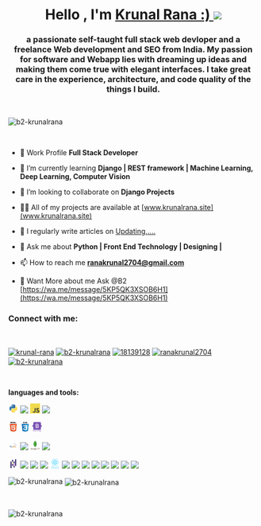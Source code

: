 
<!-- ![](https://komarev.com/ghpvc/?username=b2-krunalrana&label=Profile%20views&color=0e75b6&style=flat" alt="b2-krunalrana) -->

<h1 align="center">Hello , I'm <a href="https://www.krunalrana.site/" target="blank">Krunal Rana :) </a><img height="25" src="https://media0.giphy.com/media/rCQjGsMn9r684dD6Ss/giphy.gif?cid=ecf05e47495dhz9lfir54iktfqwhs5fjesrr9exy6lyhbrsr&rid=giphy.gif&ct=s"></h1>
<h3 align="center">a passionate self-taught full stack web devloper and a freelance Web development and SEO from India. My passion for software and Webapp lies with dreaming up ideas and making them come true with elegant interfaces. I take great care in the experience, architecture, and code quality of the things I build.</h3>
<!-- <img hight=""src="https://media3.giphy.com/media/qgQUggAC3Pfv687qPC/giphy.gif?cid=ecf05e479t07aaerk8j7an2796ltqifi5d5awlvn6w8qe6wx&rid=giphy.gif&ct=g"> -->

<br>
<p align="left"> <img src="https://komarev.com/ghpvc/?username=b2-krunalrana&label=Profile%20views&color=0e75b6&style=flat" alt="b2-krunalrana" /> </p>

<!-- <p align="left"> <a href="https://github.com/ryo-ma/github-profile-trophy"><img src="https://github-profile-trophy.vercel.app/?username=b2-krunalrana" alt="b2-krunalrana" /></a> </p> -->

<br>

- 🔭 Work Profile **Full Stack Developer**

- 🌱 I’m currently learning **Django | REST framework | Machine Learning, Deep Learning, Computer Vision**

- 👯 I’m looking to collaborate on **Django Projects**

- 👨‍💻 All of my projects are available at [www.krunalrana.site](www.krunalrana.site)

- 📝 I regularly write articles on [Updating,....](Updating,....)

- 💬 Ask me about **Python | Front End Technology | Designing |**

- 📫 How to reach me **ranakrunal2704@gmail.com**

- 🌱 Want More about me Ask @B2 [https://wa.me/message/5KP5QK3XSOB6H1](https://wa.me/message/5KP5QK3XSOB6H1)

<h3 align="left">Connect with me:</h3>
<br>
<p align="left">
<a href="https://linkedin.com/in/krunal-rana" target="blank"><img align="center" src="https://raw.githubusercontent.com/rahuldkjain/github-profile-readme-generator/master/src/images/icons/Social/linked-in-alt.svg" alt="krunal-rana" height="30" width="40" /></a>
<a href="https://codepen.io/b2-krunalrana" target="blank"><img align="center" src="https://raw.githubusercontent.com/rahuldkjain/github-profile-readme-generator/master/src/images/icons/Social/codepen.svg" alt="b2-krunalrana" height="30" width="40" /></a>
<a href="https://stackoverflow.com/users/18139128" target="blank"><img align="center" src="https://raw.githubusercontent.com/rahuldkjain/github-profile-readme-generator/master/src/images/icons/Social/stack-overflow.svg" alt="18139128" height="30" width="40" /></a>
<!-- <a href="https://instagram.com/ranakrunal2704" target="blank"><img align="center" src="https://raw.githubusercontent.com/rahuldkjain/github-profile-readme-generator/master/src/images/icons/Social/instagram.svg" alt="ranakrunal2704" height="30" width="40" /></a> -->
<a href="https://www.hackerrank.com/ranakrunal2704" target="blank"><img align="center" src="https://raw.githubusercontent.com/rahuldkjain/github-profile-readme-generator/master/src/images/icons/Social/hackerrank.svg" alt="ranakrunal2704" height="30" width="40" /></a>
<a href="https://www.leetcode.com/b2-krunalrana" target="blank"><img align="center" src="https://raw.githubusercontent.com/rahuldkjain/github-profile-readme-generator/master/src/images/icons/Social/leet-code.svg" alt="b2-krunalrana" height="30" width="40" /></a>
</p>
<br>

**languages and tools:**  


<code><img height="20" src="https://raw.githubusercontent.com/devicons/devicon/master/icons/python/python-original.svg"></code>
<code><img height="20" src="https://seeklogo.com/images/D/django-logo-4C5ECF7036-seeklogo.com.png"></code> 
<code><img height="20" src="https://raw.githubusercontent.com/github/explore/80688e429a7d4ef2fca1e82350fe8e3517d3494d/topics/javascript/javascript.png"></code>
<code><img height="20" src="https://upload.wikimedia.org/wikipedia/commons/thumb/d/d9/Node.js_logo.svg/590px-Node.js_logo.svg.png"></code>


<code><img height="20" src="https://raw.githubusercontent.com/devicons/devicon/master/icons/html5/html5-original-wordmark.svg"></code>
<code><img height="20" src="https://raw.githubusercontent.com/devicons/devicon/master/icons/css3/css3-original-wordmark.svg"></code>
<code><img height="20" src="https://raw.githubusercontent.com/devicons/devicon/master/icons/bootstrap/bootstrap-plain-wordmark.svg"></code>

<code><img height="20" src="https://raw.githubusercontent.com/github/explore/80688e429a7d4ef2fca1e82350fe8e3517d3494d/topics/mysql/mysql.png"></code>
<code><img height="20" src="https://w7.pngwing.com/pngs/121/681/png-transparent-amazon-relational-database-service-oracle-corporation-international-conference-on-functional-programming-oracle-database-oracle-policy-automation-others-text-logo-sql.png"></code>
<code><img height="20" src="https://raw.githubusercontent.com/devicons/devicon/master/icons/mongodb/mongodb-original-wordmark.svg"></code>
<code><img height="20" src="https://upload.wikimedia.org/wikipedia/commons/2/29/Postgresql_elephant.svg"></code>

<code><img height="20" src="https://raw.githubusercontent.com/devicons/devicon/2ae2a900d2f041da66e950e4d48052658d850630/icons/pandas/pandas-original.svg"></code>
<code><img height="20" src="https://raw.githubusercontent.com/detain/svg-logos/780f25886640cef088af994181646db2f6b1a3f8/svg/selenium-logo.svg"></code>
<code><img height="20" src="https://seeklogo.com/images/N/numpy-logo-479C24EC79-seeklogo.com.png"></code>
<code><img height="20" src="https://www.vectorlogo.zone/logos/git-scm/git-scm-icon.svg"></code>
<code><img height="20" src="https://raw.githubusercontent.com/devicons/devicon/master/icons/react/react-original-wordmark.svg"></code>
<code><img height="20" src="https://github.githubassets.com/images/modules/logos_page/Octocat.png"></code>
<code><img height="20" src="https://cdn.worldvectorlogo.com/logos/google-search-console.svg"></code>
<code><img height="20" src="https://www.vectorlogo.zone/logos/figma/figma-icon.svg"></code>
<code><img height="20" src="https://upload.wikimedia.org/wikipedia/commons/thumb/9/98/WordPress_blue_logo.svg/1200px-WordPress_blue_logo.svg.png"></code>
<code><img height="20" src="https://upload.wikimedia.org/wikipedia/commons/thumb/0/08/Canva_icon_2021.svg/2048px-Canva_icon_2021.svg.png"></code>
<code><img height="20" src="https://seeklogo.com/images/A/adobe-photoshop-logo-7B88D7B5AA-seeklogo.com.png"></code>
<code><img height="20" src="https://logodownload.org/wp-content/uploads/2019/10/adobe-premiere-pro-logo-1-1.png"></code>
<code><img height="20" src="https://www.gstatic.com/analytics-suite/header/suite/v2/ic_analytics.svg"><br></code>




<p><img align="left" src="https://github-readme-stats.vercel.app/api/top-langs?username=b2-krunalrana&show_icons=true&locale=en&layout=compact" alt="b2-krunalrana" /></p>
<!-- <br>
<br> -->
<p>&nbsp;<img align="center" src="https://github-readme-stats.vercel.app/api?username=b2-krunalrana&show_icons=true&locale=en" alt="b2-krunalrana" /></p>
<br>

<p><img align="center" src="https://github-readme-streak-stats.herokuapp.com/?user=b2-krunalrana&" alt="b2-krunalrana" /></p>
